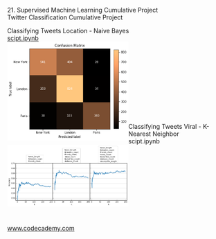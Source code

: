 <p>21. Supervised Machine Learning Cumulative Project</br>
Twitter Classification Cumulative Project</p>

Classifying Tweets Location - Naive Bayes</br>
<a href="classifying_tweets_location.ipynb">
scipt.ipynb</br>
<img src="classifying_tweets_location.png" alt="img" width="280px" align="left"></a></br></br></br></br></br></br></br></br></br></br></br>
Classifying Tweets Viral - K-Nearest Neighbor</br>
scipt.ipynb</br>
<a href="classifying_tweets_viral.ipynb">
<img src="classifying_tweets_viral.png" alt="img" width="280px" align="left"></a></br></br></br></br></br></br></br></br></br></br>



www.codecademy.com
